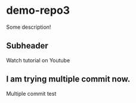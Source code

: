 # demo-repo3

Some description!

## Subheader

Watch tutorial on Youtube

## I am trying multiple commit now.

Multiple commit test
